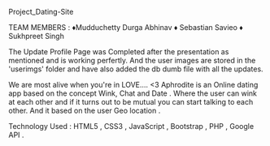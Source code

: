 Project_Dating-Site

TEAM MEMBERS :
♦Mudduchetty Durga Abhinav 
♦ Sebastian Savieo 
♦ Sukhpreet Singh



The Update Profile Page was Completed after the presentation as mentioned and is working perfertly.
And the user images are stored in the 'userimgs' folder and have also added the db dumb file with all the updates.

We are most alive when you're in LOVE.... <3
Aphrodite is an Online dating app based on the concept Wink, Chat and Date . Where the user can wink at each other and if it turns out to be mutual you can start talking to each other. And it based on the user Geo location .

Technology Used : HTML5 , CSS3 , JavaScript , Bootstrap , PHP , Google API .
